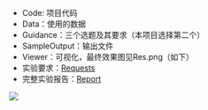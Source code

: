 * Code: 项目代码
* Data：使用的数据
* Guidance：三个选题及其要求（本项目选择第二个）
* SampleOutput：输出文件
* Viewer：可视化，最终效果图见Res.png（如下）
* 实验要求：[Requests]([https://github.com/KSDeng/NJU-Big-Data-Lab-2019/blob/master/Guidance/MapReduce%E8%AF%BE%E7%A8%8B%E8%AE%BE%E8%AE%A12-%E9%87%91%E5%BA%B8%E7%9A%84%E6%B1%9F%E6%B9%96.pdf](https://github.com/KSDeng/NJU-Big-Data-Lab-2019/blob/master/Guidance/MapReduce课程设计2-金庸的江湖.pdf))
* 完整实验报告：[Report](https://github.com/KSDeng/NJU-Big-Data-Lab-2019/blob/master/Final_report_2019st11.pdf)

![](https://github.com/KSDeng/NJU-Big-Data-Lab-2019/blob/master/Viewer/Res.png?raw=true)